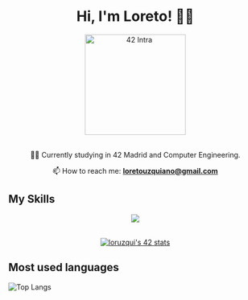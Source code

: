 <div align="center">
    <h1 align="center">Hi, I'm Loreto! 👋🏼</h1>
    <a href="https://intra.42.fr/">
        <img src="https://www.42madrid.com/wp-content/uploads/2020/05/42-Madrid-Quiz-1366x621.jpg" alt="42 Intra" width="200" />
    </a>
</div>

<br>
<div align="center">

👨‍💻 Currently studying in 42 Madrid and Computer Engineering.

📫 How to reach me: **loretouzquiano@gmail.com**
</div>

## My Skills

<p align="center">
  <a href="https://skillicons.dev">
    <img src="https://skillicons.dev/icons?i=java,c,scala,html,css,javascript,anaconda,androidstudio,postman,mysql,arduino,python,git,github,bash,linux,vscode,markdown,latex,selenium,vim,cmake,docker,cpp,eclipse,githubactions,idea,maven,nodejs,r,react,spring" />
  </a>
</p>

<br>
<div align=center>
	<a href="https://github.com/oakoudad/badge42"><img src="https://badge.mediaplus.ma/starryblue/loruzqui" alt="loruzqui's 42 stats" /></a>
</div>

## Most used languages
![Top Langs](https://github-readme-stats.vercel.app/api/top-langs/?username=loreeue&layout=compact)
